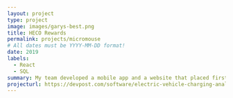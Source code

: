 ```yaml
---
layout: project
type: project
image: images/garys-best.png
title: HECO Rewards
permalink: projects/micromouse
# All dates must be YYYY-MM-DD format!
date: 2019
labels:
  - React
  - SQL
summary: My team developed a mobile app and a website that placed first in HACC 2019.
projecturl: https://devpost.com/software/electric-vehicle-charging-analysis-5dv7mo
---
```



